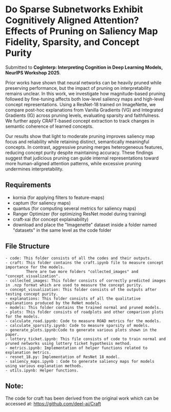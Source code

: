 # Do Sparse Subnetworks Exhibit Cognitively Aligned Attention? Effects of Pruning on Saliency Map Fidelity, Sparsity, and Concept Purity

Submitted to **CogInterp: Interpreting Cognition in Deep Learning Models, NeurIPS Workshop 2025**.

Prior works have shown that neural networks can be heavily pruned while preserving performance, but the impact of pruning on interpretability remains unclear. In this work, we investigate how magnitude-based pruning followed by fine-tuning affects both low-level saliency maps and high-level concept representations. Using a ResNet-18 trained on ImageNette, we compare post-hoc explanations from Vanilla Gradients (VG) and Integrated Gradients (IG) across pruning levels, evaluating sparsity and faithfulness. We further apply CRAFT-based concept extraction to track changes in semantic coherence of learned concepts.

Our results show that light to moderate pruning improves saliency map focus and reliability while retaining distinct, semantically meaningful concepts. In contrast, aggressive pruning merges heterogeneous features, reducing concept purity despite maintaining accuracy. These findings suggest that judicious pruning can guide internal representations toward more human-aligned attention patterns, while excessive pruning undermines interpretability.

## Requirements
- kornia (for applying filters to feature-maps)
- captum (for saliency maps)
- quantus (for computing several metrics for saliency maps)
- Ranger Optimizer (for optimizing ResNet model during training)
- craft-xai (for concept explainability)
- download and place the "Imagenette" dataset inside a folder named "datasets" in the same level as the code folder


## File Structure
    - code: This folder consists of all the codes and their outputs.
    - craft: This folder contains the craft.ipynb file to measure concept importance for the models. 
             There are two more folders "collected_images" and "concept_visualization".
    - collected_images: This folder consists of correctly predicted images in .nzp format which are used to measure the concept purity.
    - concept_visualization: This folder consists of the outputs after testing concept purity.
    - explanations: This folder consists of all the qualitative explanations produced by the ReNet models.
    - models: This folder contains the trained normal and pruned models.
    - plots: This folder consists of roadplots and other comparison plots for the models.
    - calculate_road.ipynb: Code to measure ROAD metrics for the models.
    - calculate_sparsity.ipynb: Code to measure sparsity of models.
    - generate_plots.ipynb:Code to generate various plots shown in the paper.
    - lottery_ticket.ipynb: This file consists of code to train normal and pruned networks using lottery ticket hypothesis method.
    - metrics.ipynb: Implementation of helper functions related to explanation metrics.
    - resnet_18.py: Implementation of ResNet 18 model.
    - saliency_maps.ipynb : Code to generate saliency maps for models using various explanation methods.
    - utils.ipynb: Helper functions.

## Note:
The code for craft has been derived from the original work which can be accessed at: https://github.com/deel-ai/Craft
